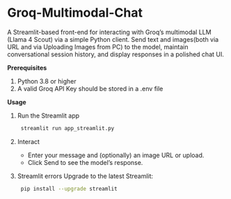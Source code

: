# Groq-Multimodal-Chat

A Streamlit-based front-end for interacting with Groq’s multimodal LLM (Llama 4 Scout) via a simple Python client. Send text and images(both via URL and via Uploading Images from PC) to the model, maintain conversational session history, and display responses in a polished chat UI.

**Prerequisites**
1) Python 3.8 or higher
2) A valid Groq API Key should be stored in a .env file

**Usage**
1) Run the Streamlit app
   ```bash
    streamlit run app_streamlit.py
   ```
    
2) Interact
    * Enter your message and (optionally) an image URL or upload.
    * Click Send to see the model’s response.

4) Streamlit errors
     Upgrade to the latest Streamlit:
    ```bash
     pip install --upgrade streamlit
    ```
